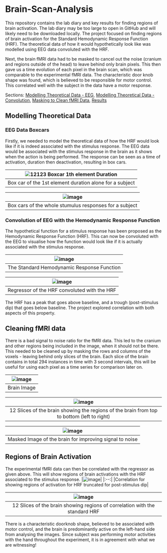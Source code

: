 # Brain-Scan-Analysis
This repository contains the lab diary and key results for finding regions of brain activation. 
The lab diary may be too large to open in GitHub and will likely need to be downloaded locally. The project focused on finding regions of brain activation for the Standard Hemodynamic Response Function (HRF). The theoretical data of how it would hypothetically look like was modelled using EEG data convoluted with the HRF. 

Next, the brain fMRI data had to be masked to cancel out the noise (cranium and regions outside of the head) to leave behind only brain pixels. This then gave us a time evolution of each pixel in the brain scan, which was comparable to the experimental fMRI data. The characteristic door knob shape was found, which is believed to be responsible for motor control. This correlated well with the subject in the data have a motor response.<br/>

Sections: [Modelling Theoretical Data - EEG](#EEG-Data-Boxcars), [Modelling Theoretical Data - Convolution](#Convolution-of-EEG-with-the-Hemodynamic-Response-Function), [Masking to Clean fMRI Data](#Cleaning-fMRI-data), [Results](#Regions-of-Brain-Activation)

## Modelling Theoretical Data 
### EEG Data Boxcars
Firstly, we needed to model the theoretical data of how the HRF would look like if it is indeed associated with the stimulus response. The EEG data would be associated with the stimulus response in the brain as it shows when the action is being performed. The response can be seen as a time of activation, duration then deactivation, resulting in box cars. 

|![12123 Boxcar 1th element Duration](https://github.com/user-attachments/assets/aaa5c000-2c45-4e93-a271-61844ae3a54d)|
|:--:|
|Box car of the 1st element duration alone for a subject|


|![image](https://github.com/user-attachments/assets/445246bd-ddec-4e18-a124-184b420be16a)|
|:--:|
|Box cars of the whole stumulus responses for a subject|

### Convolution of EEG with the Hemodynamic Response Function 
The hypothetical function for a stimulus response has been proposed as the Hemodynamic Response Function (HRF). This can now be convoluted with the EEG to visualise how the function would look like if it is actually associated with the stimulus response.

|![image](https://github.com/user-attachments/assets/03f3938f-dfdb-4672-a153-8259097300d8)|
|:--:|
|The Standard Hemodynamic Response Function|

|![image](https://github.com/user-attachments/assets/200bfd17-6b20-4b3a-863d-e9e8f9c8f728)|
|:--:|
|Regressor of the HRF convoluted with the HRF|

The HRF has a peak that goes above baseline, and a trough (post-stimulus dip) that goes below baseline. The project explored correlation with both aspects of this property. 

## Cleaning fMRI data
There is a bad signal to noise ratio for the fMRI data. This led to the cranium and other regions being included in the image, when it should not be there. This needed to be cleaned up by masking the rows and columns of the voxels - leaving behind only slices of the brain. Each slice of the brain contains in total 294 instances in time with 3 second intervals, this will be useful for using each pixel as a time series for comparison later on. 

|![image](https://github.com/user-attachments/assets/7cd38314-e91c-457d-ab99-f5efc07e1618)|
|:--:|
|Brain Image|

|![image](https://github.com/user-attachments/assets/90300c3f-3b3f-4c86-800a-2bd26894dbdd)|
|:--:|
|12 Slices of the brain showing the regions of the brain from top to bottom (left to right)|


|![image](https://github.com/user-attachments/assets/eef0cd05-3e73-4c29-9403-c7faf15721df)|
|:--:|
|Masked Image of the brain for improving signal to noise|


## Regions of Brain Activation
The experimental fMRI data can then be correlated with the regressor as given above. This will show regions of brain activations with the HRF associated to the stimulus response. 
|![image](https://github.com/user-attachments/assets/d232cea5-3803-4ed7-8577-c754d55699bb)|
|:--:|
|Correlation for showing regions of activation for HRF truncated for post-stimulus dip| 

|![image](https://github.com/user-attachments/assets/85164553-d14a-4bb2-bb62-0ee88c2fbead)|
|:--:|
|12 Slices of the brain showing regions of correlation with the standard HRF|


There is a characteristic doorknob shape, believed to be associated with motor control, and the brain is predominantly active on the left-hand side from analysing the images. Since subject was performing motor activities with the hand throughout the experiment, it is in agreement with what we are witnessing! 



